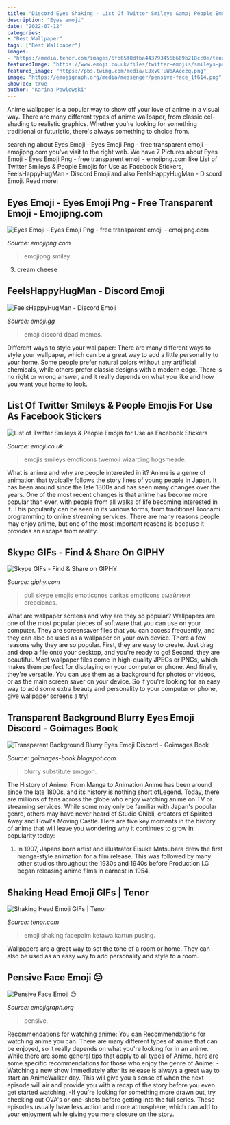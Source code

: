 ```yaml
---
title: "Discord Eyes Shaking - List Of Twitter Smileys &amp; People Emojis For Use As Facebook Stickers"
description: "Eyes emoji"
date: "2022-07-12"
categories:
- "Best Wallpaper"
tags: ["Best Wallpaper"]
images:
- "https://media.tenor.com/images/5fb65f8dfba443793456b669b218cc0e/tenor.gif"
featuredImage: "https://www.emoji.co.uk/files/twitter-emojis/smileys-people-twitter/10580-eyes.png"
featured_image: "https://pbs.twimg.com/media/EJxvCTuWoAAcezq.png"
image: "https://emojigraph.org/media/messenger/pensive-face_1f614.png"
ShowToc: true
author: "Karina Powlowski"
---
```



Anime wallpaper is a popular way to show off your love of anime in a visual way. There are many different types of anime wallpaper, from classic cel-shading to realistic graphics. Whether you're looking for something traditional or futuristic, there's always something to choice from.

	

		
searching about Eyes Emoji - Eyes Emoji Png - free transparent emoji - emojipng.com you've visit to the right web. We have 7 Pictures about Eyes Emoji - Eyes Emoji Png - free transparent emoji - emojipng.com like List of Twitter Smileys &amp; People Emojis for Use as Facebook Stickers, FeelsHappyHugMan - Discord Emoji and also FeelsHappyHugMan - Discord Emoji. Read more:
		
    
## Eyes Emoji - Eyes Emoji Png - Free Transparent Emoji - Emojipng.com

<img loading=lazy src="https://image.emojipng.com/278/3278.jpg" onerror="this.onerror=null;this.src='https://tse4.mm.bing.net/th?id=OIP.HqWwfn2d8z6NYrP9ZjoKlAHaDu&amp;pid=15.1';" alt="Eyes Emoji - Eyes Emoji Png - free transparent emoji - emojipng.com">

_Source: emojipng.com_

>emojipng smiley. 

	

3. cream cheese 

    
## FeelsHappyHugMan - Discord Emoji

<img loading=lazy src="https://emoji.gg/assets/emoji/FeelsHappyHugMan.png" onerror="this.onerror=null;this.src='https://tse4.mm.bing.net/th?id=OIP.IY0BTRGjo6cACzUiw8PxkwAAAA&amp;pid=15.1';" alt="FeelsHappyHugMan - Discord Emoji">

_Source: emoji.gg_

>emoji discord dead memes. 

	

Different ways to style your wallpaper:
There are many different ways to style your wallpaper, which can be a great way to add a little personality to your home. Some people prefer natural colors without any artificial chemicals, while others prefer classic designs with a modern edge. There is no right or wrong answer, and it really depends on what you like and how you want your home to look.

    
## List Of Twitter Smileys &amp; People Emojis For Use As Facebook Stickers

<img loading=lazy src="https://www.emoji.co.uk/files/twitter-emojis/smileys-people-twitter/10580-eyes.png" onerror="this.onerror=null;this.src='https://tse2.mm.bing.net/th?id=OIP.NTHuekplqeJKKdz6f5hWqAHaHa&amp;pid=15.1';" alt="List of Twitter Smileys &amp; People Emojis for Use as Facebook Stickers">

_Source: emoji.co.uk_

>emojis smileys emoticons twemoji wizarding hogsmeade. 

	

What is anime and why are people interested in it?
Anime is a genre of animation that typically follows the story lines of young people in Japan. It has been around since the late 1800s and has seen many changes over the years. One of the most recent changes is that anime has become more popular than ever, with people from all walks of life becoming interested in it. This popularity can be seen in its various forms, from traditional Toonami programming to online streaming services. There are many reasons people may enjoy anime, but one of the most important reasons is because it provides an escape from reality.

    
## Skype GIFs - Find &amp; Share On GIPHY

<img loading=lazy src="https://media.giphy.com/media/rPAt8a3nbHCG4/200.gif" onerror="this.onerror=null;this.src='https://tse1.mm.bing.net/th?id=OIP.Q7cto9u2DSQi4t-aYJ5OvwAAAA&amp;pid=15.1';" alt="Skype GIFs - Find &amp; Share on GIPHY">

_Source: giphy.com_

>dull skype emojis emoticonos caritas emoticons смайлики creaciones. 

	

What are wallpaper screens and why are they so popular?
Wallpapers are one of the most popular pieces of software that you can use on your computer. They are screensaver files that you can access frequently, and they can also be used as a wallpaper on your own device. There a few reasons why they are so popular. First, they are easy to create. Just drag and drop a file onto your desktop, and you're ready to go! Second, they are beautiful. Most wallpaper files come in high-quality JPEGs or PNGs, which makes them perfect for displaying on your computer or phone. And finally, they're versatile. You can use them as a background for photos or videos, or as the main screen saver on your device. So if you're looking for an easy way to add some extra beauty and personality to your computer or phone, give wallpaper screens a try!

    
## Transparent Background Blurry Eyes Emoji Discord - Goimages Book

<img loading=lazy src="https://pbs.twimg.com/media/EJxvCTuWoAAcezq.png" onerror="this.onerror=null;this.src='https://tse2.mm.bing.net/th?id=OIP.JvugBq0sQMGZUuGTQ6I6BAHaEG&amp;pid=15.1';" alt="Transparent Background Blurry Eyes Emoji Discord - Goimages Book">

_Source: goimages-book.blogspot.com_

>blurry substitute smogon. 

	

The History of Anime: From Manga to Animation
Anime has been around since the late 1800s, and its history is nothing short ofLegend. Today, there are millions of fans across the globe who enjoy watching anime on TV or streaming services. While some may only be familiar with Japan's popular genre, others may have never heard of Studio Ghibli, creators of Spirited Away and Howl's Moving Castle. Here are five key moments in the history of anime that will leave you wondering why it continues to grow in popularity today:
1) In 1907, Japans born artist and illustrator Eisuke Matsubara drew the first manga-style animation for a film release. This was followed by many other studios throughout the 1930s and 1940s before Production I.G began releasing anime films in earnest in 1954.

    
## Shaking Head Emoji GIFs | Tenor

<img loading=lazy src="https://media.tenor.com/images/5fb65f8dfba443793456b669b218cc0e/tenor.gif" onerror="this.onerror=null;this.src='https://tse1.mm.bing.net/th?id=OIP.X7ZfjfukQ3k0VrZpshjMDgAAAA&amp;pid=15.1';" alt="Shaking Head Emoji GIFs | Tenor">

_Source: tenor.com_

>emoji shaking facepalm ketawa kartun pusing. 

	

Wallpapers are a great way to set the tone of a room or home. They can also be used as an easy way to add personality and style to a room.

    
## Pensive Face Emoji 😔

<img loading=lazy src="https://emojigraph.org/media/messenger/pensive-face_1f614.png" onerror="this.onerror=null;this.src='https://tse4.mm.bing.net/th?id=OIP.cFUnVeV2QCu-xFVGU0sU_QAAAA&amp;pid=15.1';" alt="Pensive Face Emoji 😔">

_Source: emojigraph.org_

>pensive. 

	

Recommendations for watching anime: You can
Recommendations for watching anime you can. There are many different types of anime that can be enjoyed, so it really depends on what you're looking for in an anime. While there are some general tips that apply to all types of Anime, here are some specific recommendations for those who enjoy the genre of Anime: 
-Watching a new show immediately after its release is always a great way to start an AnimeWalker day. This will give you a sense of when the next episode will air and provide you with a recap of the story before you even get started watching. 
-If you're looking for something more drawn out, try checking out OVA's or one-shots before getting into the full series. These episodes usually have less action and more atmosphere, which can add to your enjoyment while giving you more closure on the story.

